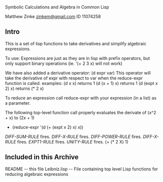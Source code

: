 Symbolic Calculations and Algebra in Common Lisp

Matthew Zinke
zinkem@gmail.com
ID 11074258

Intro
-----

This is a set of lisp functions to take derivatives and simplify algebraic
expressions. 

To use:
Expressions are just as they are in lisp with prefix operators, but only 
support binary operations (ie. '(+ 2 3 x) will not work)

We have also added a derivative operator:
(d expr var) 
This operator will take the derivative of expr with respect to var when the
reduce-expr function is called. 
examples:
(d x x) returns 1
(d (x + 1) x) returns 1
(d (expt x 2) x) returns (* 2 x)

To reduce an expression call reduce-expr with your expression (in a list)
as a parameter.

The following top-level function call properly evaluates the derivate of 
(x^2 + x) to (2x + 1)

* (reduce-expr '(d (+ (expt x 2) x) x))

*DIFF-SUM-RULE* fires.
*DIFF-X-RULE* fires.
*DIFF-POWER-RULE* fires.
*DIFF-X-RULE* fires.
*EXPT1-RULE* fires.
*UNITY-RULE* fires.
(+ (* 2 X) 1)


Included in this Archive
------------------------

README -- this file
Leibniz.lisp -- File containing top level Lisp functions for reducing 
	     algebraic expressions